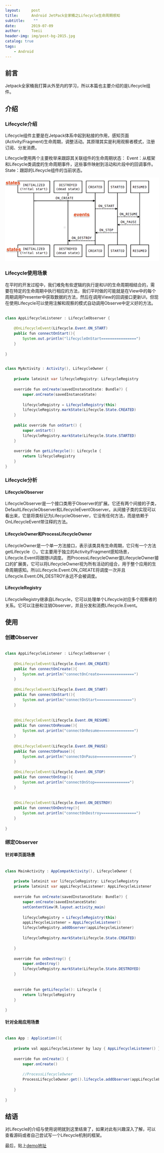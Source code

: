 ```yaml
---
layout:     post
title:      Android JetPack全家桶之Lifecycle生命周期感知
subtitle:    ""
date:       2019-07-09
author:     Toeii
header-img: img/post-bg-2015.jpg
catalog: true
tags:
    - Android
---
```



## 前言

Jetpack全家桶我打算从外至内的学习，所以本篇也主要介绍的是Lifecycle组件。

## 介绍

### Lifecycle介绍

Lifecycle组件主要是在Jetpack体系中起到粘接的作用，感知页面(Activity/Fragment)生命周期，调整活动。其原理其实是利用观察者模式，注册订阅、分发消费。

Lifecycle使用两个主要枚举来跟踪其关联组件的生命周期状态：
Event：从框架和Lifecycle类调度的生命周期事件，这些事件映射到活动和片段中的回调事件。
State：跟踪的Lifecycle组件的当前状态。

![图片介绍](/img/toeii/icon_android_lifecycle_states.png)
    

### Lifecycle使用场景

在平时的开发过程中，我们难免有些逻辑的执行是和UI的生命周期相结合的，需要在特定的生命周期中执行相应的方法，我们平时做的可能就是在View中的每个周期调用Presenter中获取数据的方法，然后在调用View的回调接口更新UI，但现在使用Lifecycle可以使用注解和观察的模式自动调用Observe中定义好的方法。

```java

class AppLifecycleListener : LifecycleObserver {

    @OnLifecycleEvent(Lifecycle.Event.ON_START)
    public fun connectOnStart(){
        System.out.println("lifecycleOnStart================")
    }
    
}

```

```java

class MyActivity : Activity(), LifecycleOwner {

    private lateinit var lifecycleRegistry: LifecycleRegistry

    override fun onCreate(savedInstanceState: Bundle?) {
        super.onCreate(savedInstanceState)

        lifecycleRegistry = LifecycleRegistry(this)
        lifecycleRegistry.markState(Lifecycle.State.CREATED)
    }

    public override fun onStart() {
        super.onStart()
        lifecycleRegistry.markState(Lifecycle.State.STARTED)
    }

    override fun getLifecycle(): Lifecycle {
        return lifecycleRegistry
    }
}

```


### Lifecycle分析

#### LifecycleObserver

LifecycleObserver是一个接口类用于Observer的扩展。它还有两个间接的子类，DefaultLifecycleObserver和LifecycleEventObserver。从间接子类的实现可以看出来，它是将类标记为LifecycleObserver，它没有任何方法，而是依赖于OnLifecycleEvent带注释的方法。

#### LifecycleOwner和ProcessLifecycleOwner

LifecycleOwner是一个单一方法接口，表示该类具有生命周期，它只有一个方法getLifecycle（）。它主要用于独立的Activity/Fragment感知场景，Lifecycle.Event将跟随UI调度。
而ProcessLifecycleOwner是LifecycleOwner接口的扩展类，它可以将LifecycleOwner视为所有活动的组合，用于整个应用的生命周期感知。所以Lifecycle.Event.ON_CREATE将调度一次并且Lifecycle.Event.ON_DESTROY永远不会被调度。

#### LifecycleRegistry

LifecycleRegistry继承自Lifecycle，它可以处理单个Lifecycle对应多个观察者的关系。它可以注册和注销Observer，并且分发和消费Lifecycle.Event。

## 使用

### 创建Observer

```java

class AppLifecycleListener : LifecycleObserver {

    @OnLifecycleEvent(Lifecycle.Event.ON_CREATE)
    public fun connectOnCreate(){
        System.out.println("connectOnCreate================")
    }

    @OnLifecycleEvent(Lifecycle.Event.ON_START)
    public fun connectOnStart(){
        System.out.println("connectOnStart================")
    }


    @OnLifecycleEvent(Lifecycle.Event.ON_RESUME)
    public fun connectOnResume(){
        System.out.println("connectOnResume================")
    }

    @OnLifecycleEvent(Lifecycle.Event.ON_PAUSE)
    public fun connectOnPause(){
        System.out.println("connectOnPause================")
    }

    @OnLifecycleEvent(Lifecycle.Event.ON_STOP)
    public fun connectOnStop(){
        System.out.println("connectOnStop================")
    }


    @OnLifecycleEvent(Lifecycle.Event.ON_DESTROY)
    public fun connectOnDestroy(){
        System.out.println("connectOnDestroy================")
    }

}

```

### 绑定Observer

#### 针对单页面场景

```java

class MainActivity : AppCompatActivity(), LifecycleOwner {

    private lateinit var lifecycleRegistry: LifecycleRegistry
    private lateinit var appLifecycleListener: AppLifecycleListener

    override fun onCreate(savedInstanceState: Bundle?) {
        super.onCreate(savedInstanceState)
        setContentView(R.layout.activity_main)

        lifecycleRegistry = LifecycleRegistry(this)
        appLifecycleListener = AppLifecycleListener()
        lifecycleRegistry.addObserver(appLifecycleListener)

        lifecycleRegistry.markState(Lifecycle.State.CREATED)

    }

    override fun onDestroy() {
        super.onDestroy()
        lifecycleRegistry.markState(Lifecycle.State.DESTROYED)
    }


    override fun getLifecycle(): Lifecycle {
        return lifecycleRegistry
    }

}

```

#### 针对全局应用场景

```java

class App : Application(){

    private val appLifecycleListener by lazy { AppLifecycleListener() }

    override fun onCreate() {
        super.onCreate()

        //ProcessLifecycleOwner
        ProcessLifecycleOwner.get().lifecycle.addObserver(appLifecycleListener)

    }

}

```

## 结语

对Lifecycle的介绍与使用说明就到这里结束了，如果对此有兴趣深入了解，可以查看源码或者自己尝试写一个Lifecycle机制的框架。

最后，贴上[demo地址](https://github.com/toeii/LifecycleSimpleExample)



